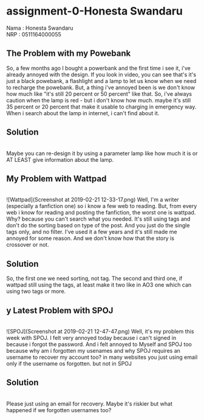 # assignment-0-Honesta Swandaru

Nama  : Honesta Swandaru
<br>
NRP   : 0511164000055

<h2>The Problem with my Powebank</h2>
So, a few months ago I bought a powerbank and the first time i see it, i've already annoyed with the design. If you look in video, you can see that's it's just a black powebank, a flashlight and a lamp to let us know when we need to recharge the powebank. But, a thing i've annoyed been is we don't know how much like "it's still 20 percent or 50 percent" like that. So, i've always caution when the lamp is red - but i don't know how much. maybe it's still 35 percent or 20 percent that make it usable to charging in emergency way. When i search about the lamp in internet, i can't find about it.<br>

<h2> Solution </h2><br>
Maybe you can re-design it by using a parameter lamp like how much it is or AT LEAST give information about the lamp.<br>

<h2>My Problem with Wattpad</h2><br>
![Wattpad](Screenshot at 2019-02-21 12-33-17.png)
Well, I'm a writer (especially a fanfiction one) so i know a few web to reading. But, from every web i know for reading and posting the fanfiction, the worst one is wattpad. Why? because you can't search what you needed. It's still using tags and don't do the sorting based on type of the post. And you just do the single tags only, and no filter. I've used it a few years and it's still made me annoyed for some reason. And we don't know how that the story is crossover or not.<br>

<h2>Solution</h2>
So, the first one we need sorting, not tag. The second and third one, if wattpad still using the tags, at least make it two like in AO3 one which can using two tags or more. 
  
<h2>y Latest Problem with SPOJ</h2><br>
![SPOJ](Screenshot at 2019-02-21 12-47-47.png)
Well, it's my problem this week with SPOJ. I felt very annoyed today because i can't signed in because i forgot the password. And i felt annoyed to Myself and SPOJ too because why am i forgotten my usenames and why SPOJ requires an username to recover my account too? in many websites you just using email only if the username os forgotten. but not in SPOJ<br>

<h2>Solution</h2><br>
Please just using an email for recovery. Maybe it's riskier but what happened if we forgotten usernames too?
  
